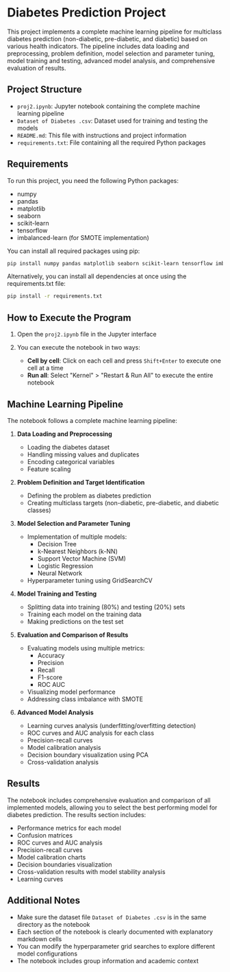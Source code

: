 # Diabetes Prediction Project

This project implements a complete machine learning pipeline for multiclass diabetes prediction (non-diabetic, pre-diabetic, and diabetic) based on various health indicators. The pipeline includes data loading and preprocessing, problem definition, model selection and parameter tuning, model training and testing, advanced model analysis, and comprehensive evaluation of results.

## Project Structure

- `proj2.ipynb`: Jupyter notebook containing the complete machine learning pipeline
- `Dataset of Diabetes .csv`: Dataset used for training and testing the models
- `README.md`: This file with instructions and project information
- `requirements.txt`: File containing all the required Python packages

## Requirements

To run this project, you need the following Python packages:
- numpy
- pandas
- matplotlib
- seaborn
- scikit-learn
- tensorflow
- imbalanced-learn (for SMOTE implementation)

You can install all required packages using pip:

```bash
pip install numpy pandas matplotlib seaborn scikit-learn tensorflow imbalanced-learn eli5
```

Alternatively, you can install all dependencies at once using the requirements.txt file:

```bash
pip install -r requirements.txt
```

## How to Execute the Program

1. Open the `proj2.ipynb` file in the Jupyter interface

2. You can execute the notebook in two ways:
   - **Cell by cell**: Click on each cell and press `Shift+Enter` to execute one cell at a time
   - **Run all**: Select "Kernel" > "Restart & Run All" to execute the entire notebook

## Machine Learning Pipeline

The notebook follows a complete machine learning pipeline:

1. **Data Loading and Preprocessing**
   - Loading the diabetes dataset
   - Handling missing values and duplicates
   - Encoding categorical variables
   - Feature scaling

2. **Problem Definition and Target Identification**
   - Defining the problem as diabetes prediction
   - Creating multiclass targets (non-diabetic, pre-diabetic, and diabetic classes)

3. **Model Selection and Parameter Tuning**
   - Implementation of multiple models:
     - Decision Tree
     - k-Nearest Neighbors (k-NN)
     - Support Vector Machine (SVM)
     - Logistic Regression
     - Neural Network
   - Hyperparameter tuning using GridSearchCV

4. **Model Training and Testing**
   - Splitting data into training (80%) and testing (20%) sets
   - Training each model on the training data
   - Making predictions on the test set

5. **Evaluation and Comparison of Results**
   - Evaluating models using multiple metrics:
     - Accuracy
     - Precision
     - Recall
     - F1-score
     - ROC AUC
   - Visualizing model performance
   - Addressing class imbalance with SMOTE

6. **Advanced Model Analysis**
   - Learning curves analysis (underfitting/overfitting detection)
   - ROC curves and AUC analysis for each class
   - Precision-recall curves 
   - Model calibration analysis
   - Decision boundary visualization using PCA
   - Cross-validation analysis

## Results

The notebook includes comprehensive evaluation and comparison of all implemented models, allowing you to select the best performing model for diabetes prediction. The results section includes:

- Performance metrics for each model
- Confusion matrices
- ROC curves and AUC analysis
- Precision-recall curves
- Model calibration charts
- Decision boundaries visualization
- Cross-validation results with model stability analysis
- Learning curves

## Additional Notes

- Make sure the dataset file `Dataset of Diabetes .csv` is in the same directory as the notebook
- Each section of the notebook is clearly documented with explanatory markdown cells
- You can modify the hyperparameter grid searches to explore different model configurations
- The notebook includes group information and academic context
